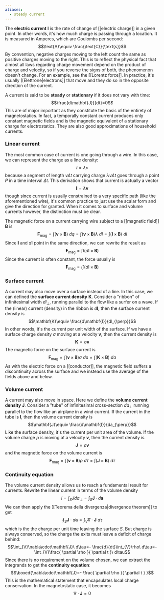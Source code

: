 ```yaml
---
aliases:
  - steady current
---
```

The **electric current** $\mathbf{I}$ is the rate of change of [[electric charge]] in a given point. In other words, it's how much charge is passing through a location. It is measured in Amperes, which are Coulombs per second:
$$\text{A}\equiv \frac{\text{C}}{\text{s}}$$
By convention, negative charges moving to the left count the same as positive charges moving to the right. This is to reflect the physical fact that almost all laws regarding charge movement depend on the product of charge and velocity, so if you reverse the signs of both, the phenomenon doesn't change. For an example, see the [[Lorentz force]]. In practice, it's usually [[Elettrone|electrons]] that move and they do so in the opposite direction of the current.

A current is said to be **steady** or **stationary** if it does not vary with time:
$$\frac{d\mathbf{J}}{dt}=0$$
This are of major important as they constitute the basis of the entirety of magnetostatics.  In fact, a temporally constant current produces only constant magnetic fields and is the magnetic equivalent of a stationary charge for electrostatics. They are also good approximations of household currents.
### Linear current
The most common case of current is one going through a wire. In this case, we can represent the charge as a line density:
$$I=\lambda v$$
because a segment of length $v\Delta t$ carrying charge $\lambda v\Delta t$ goes through a point $P$ in a time interval $\Delta t$. This derivation shows that current is actually a vector
$$\mathbf{I}=\lambda \mathbf{v}$$
though since current is usually constrained to a very specific path (like the aforementioned wire), it's common practice to just use the scalar form and give the direction for granted. When it comes to surface and volume currents however, the distinction must be clear.

The magnetic force on a current carrying wire subject to a [[magnetic field]] $\mathbf{B}$ is
$$\mathbf{F}_\text{mag}=\int(\mathbf{v}\times \mathbf{B})\ dq=\int(\mathbf{v}\times \mathbf{B})\lambda\ dl=\int(\mathbf{I}\times \mathbf{B})\ dl$$
Since $\mathbf{I}$ and $d\mathbf{I}$ point in the same direction, we can rewrite the result as
$$\mathbf{F}_\text{mag}=\int I(d\mathbf{I}\times \mathbf{B})$$
Since the current is often constant, the force usually is
$$\mathbf{F}_\text{mag}=I\int(d\mathbf{I}\times \mathbf{B})$$
### Surface current
A current may also move over a surface instead of a line. In this case, we can defined the **surface current density** $\mathbf{K}$. Consider a "ribbon" of infinitesimal width $dl_{\perp}$, running parallel to the flow like a surfer on a wave. If the (linear) current (density) in the ribbon is $d\mathbf{I}$, then the surface current density is
$$\mathbf{K}\equiv \frac{d\mathbf{I}}{dl_{\perp}}$$
In other words, it's the current per unit width of the surface. If we have a surface charge density $\sigma$ moving at a velocity $\mathbf{v}$, then the current density is
$$\mathbf{K}=\sigma \mathbf{v}$$
The magnetic force on the surface current is
$$\mathbf{F}_\text{mag}=\int(\mathbf{v}\times \mathbf{B})\sigma\ da=\int(\mathbf{K}\times \mathbf{B})\ da$$
As with the electric force on a [[conductor]], the magnetic field suffers a discontinuity across the surface and we instead use the average of the fields above and below.
### Volume current
A current may also move in space. Here we define the **volume current density** $\mathbf{J}$. Consider a "tube" of infinitesimal cross-section $da_{\perp}$ running parallel to the flow like an airplane in a wind current. If the current in the tube is $\mathbf{I}$, then the volume current density is
$$\mathbf{J}\equiv \frac{d\mathbf{I}}{da_{\perp}}$$
Like the surface density, it's the current per unit area of the volume. If the volume charge $\rho$ is moving at a velocity $\mathbf{v}$, then the current density is
$$\mathbf{J}=\rho \mathbf{v}$$
and the magnetic force on the volume current is
$$\mathbf{F}_\text{mag}=\int(\mathbf{v}\times \mathbf{B})\rho\ d\tau=\int(\mathbf{J}\times \mathbf{B})\ d\tau$$
### Continuity equation
The volume current density allows us to reach a fundamental result for currents. Rewrite the linear current in terms of the volume density
$$I=\int_{S}Jda_{\perp}=\int_{S}\mathbf{J}\cdot d\mathbf{a}$$
We can then apply the [[Teorema della divergenza|divergence theorem]] to get
$$\oint_{S}\mathbf{J}\cdot d\mathbf{a}=\int_{V}\nabla\cdot\mathbf{J}\ d\tau$$
which is the the charge per unit time leaving the surface $S$. But charge is always conserved, so the charge the exits must leave a deficit of charge behind:
$$\int_{V}\nabla\cdot\mathbf{J}\ d\tau=- \frac{d}{dt}\int_{V}\rho\ d\tau=-\int_{V}\frac{ \partial \rho }{ \partial t }\ d\tau$$
Since there is no requirement on the volume chosen, we can extract the integrands to get the **continuity equation**:
$$\boxed{\nabla\cdot\mathbf{J}=- \frac{ \partial \rho }{ \partial t } }$$
This is the mathematical statement that encapsulates local charge conservation. In the magnetostatic case, it becomes
$$\nabla\cdot\mathbf{J}=0$$

